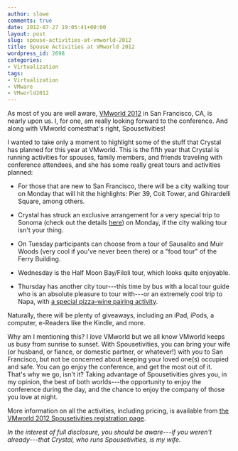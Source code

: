 ```yaml
---
author: slowe
comments: true
date: 2012-07-27 19:05:41+00:00
layout: post
slug: spouse-activities-at-vmworld-2012
title: Spouse Activities at VMworld 2012
wordpress_id: 2698
categories:
- Virtualization
tags:
- Virtualization
- VMware
- VMworld2012
---
```


As most of you are well aware, [VMworld 2012](http://www.vmworld.com/) in San Francisco, CA, is nearly upon us. I, for one, am really looking forward to the conference. And along with VMworld comesthat's right, Spousetivities!

I wanted to take only a moment to highlight some of the stuff that Crystal has planned for this year at VMworld. This is the fifth year that Crystal is running activities for spouses, family members, and friends traveling with conference attendees, and she has some really great tours and activities planned:

* For those that are new to San Francisco, there will be a city walking tour on Monday that will hit the highlights: Pier 39, Coit Tower, and Ghirardelli Square, among others.

* Crystal has struck an exclusive arrangement for a very special trip to Sonoma (check out the details [here](http://spousetivities.com/2012/07/vmworld-2012-activity-highlight-sonoma-wine-and-dine/)) on Monday, if the city walking tour isn't your thing.

* On Tuesday participants can choose from a tour of Sausalito and Muir Woods (very cool if you've never been there) or a "food tour" of the Ferry Building.

* Wednesday is the Half Moon Bay/Filoli tour, which looks quite enjoyable.

* Thursday has another city tour---this time by bus with a local tour guide who is an absolute pleasure to tour with---or an extremely cool trip to Napa, with [a special pizza-wine pairing activity](http://spousetivities.com/2012/07/vmworld-2012-activity-highlight-napa-pizza-and-wine/).

Naturally, there will be plenty of giveaways, including an iPad, iPods, a computer, e-Readers like the Kindle, and more.

Why am I mentioning this? I _love_ VMworld but we all know VMworld keeps us busy from sunrise to sunset. With Spousetivities, you can bring your wife (or husband, or fiance, or domestic partner, or whatever!) with you to San Francisco, but not be concerned about keeping your loved one(s) occupied and safe. You can go enjoy the conference, and get the most out of it. That's why we go, isn't it? Taking advantage of Spousetivities gives you, in my opinion, the best of both worlds---the opportunity to enjoy the conference during the day, and the chance to enjoy the company of those you love at night.

More information on all the activities, including pricing, is available from [the VMworld 2012 Spousetivities registration page](http://vmworld2012spousetivities.eventbrite.com/).

_In the interest of full disclosure, you should be aware---if you weren't already---that Crystal, who runs Spousetivities, is my wife._
